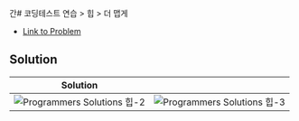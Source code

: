 간# 코딩테스트 연습 > 힙 > 더 맵게

- [Link to Problem](https://school.programmers.co.kr/learn/courses/30/lessons/42626)

## Solution

| Solution |    |
|----|----|
|![Programmers Solutions 힙-2](https://user-images.githubusercontent.com/13758710/232516391-2ce5212e-7fd7-4d9d-aa17-2d873d84c16c.jpg) |![Programmers Solutions 힙-3](https://user-images.githubusercontent.com/13758710/232516404-2fade32f-d4f8-4b46-bdb8-4ed62476a6aa.jpg)|

